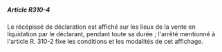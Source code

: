 ##### Article R310-4

Le récépissé de déclaration est affiché sur les lieux de la vente en liquidation par le déclarant, pendant toute sa durée ; l'arrêté mentionné à l'article R. 310-2 fixe les conditions et les modalités de cet affichage.

